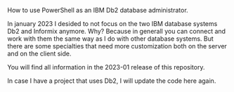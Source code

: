 How to use PowerShell as an IBM Db2 database administrator.

In january 2023 I desided to not focus on the two IBM database systems Db2 and Informix anymore. Why? Because in generall you can connect and work with them the same way as I do with other database systems. But there are some specialties that need more customization both on the server and on the client side.

You will find all information in the 2023-01 release of this repository.

In case I have a project that uses Db2, I will update the code here again.
